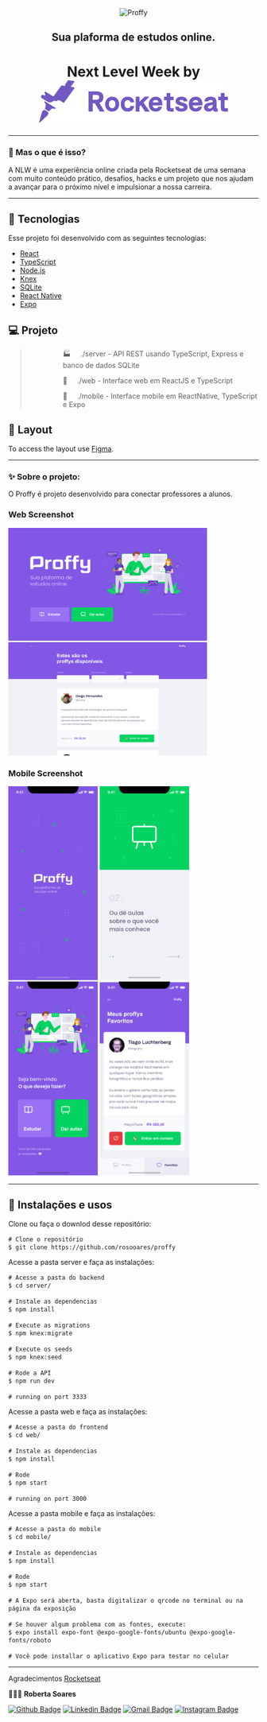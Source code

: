 <div align="center">
  <img src="https://user-images.githubusercontent.com/16246420/89484585-31827480-d775-11ea-9e48-c208a40a1f13.png" alt"Proffy" title="Proffy" />
  
  <h2>Sua plaforma de estudos online.</h2>

<h1 align="center">
    Next Level Week by <img src="assets/rocketseat.svg">
    </h1>

</div>

---

### 🤔 Mas o que é isso?

A NLW é uma experiência online criada pela Rocketseat de uma semana com muito conteúdo prático, desafios, hacks e um projeto que nos ajudam a avançar para o próximo nível e impulsionar a nossa carreira.

---

## 🚀 Tecnologias

Esse projeto foi desenvolvido com as seguintes tecnologias:

- [React](https://reactjs.org)
- [TypeScript](https://www.typescriptlang.org/)
- [Node.js](https://nodejs.org/en/)
- [Knex](http://knexjs.org/)
- [SQLite](https://www.sqlite.org/index.html)
- [React Native](https://facebook.github.io/react-native/)
- [Expo](https://expo.io/)

## 💻 Projeto

> <p style="margin-left:5em">🏭  &nbsp;&nbsp;&nbsp;&nbsp;./server - API REST usando TypeScript, Express e banco de dados SQLite </p>
> <p style="margin-left:5em">🔮  &nbsp;&nbsp;&nbsp;&nbsp;./web - Interface web em ReactJS e TypeScript </p>
> <p style="margin-left:5em">📱 &nbsp;&nbsp;&nbsp;&nbsp;./mobile - Interface mobile em ReactNative, TypeScript e Expo </p>

## 🔖 Layout

To access the layout use [Figma](https://www.figma.com/file/Snen317VmzHluRUHBRlzTE/Proffy-Web-Copy?node-id=0%3A1).

---

### ✨ Sobre o projeto:

O Proffy é projeto desenvolvido para conectar professores a alunos.

### Web Screenshot

<div>
   <img src="assets/web-landing.png" width="400px">
   <img src="assets/web-list.png" width="400px">
</div>

### Mobile Screenshot

<div>
   <img src="assets/mobile-splash.png" width="180">
   <img src="assets/mobile-onboarding.png" width="180">
   <img src="assets/mobile-home.png" width="180">
   <img src="assets/mobile-favoritos.png" width="180">
</div>

---

## 🙅 Instalações e usos

Clone ou faça o downlod desse repositório:

```
# Clone o repositório
$ git clone https://github.com/rosooares/proffy
```

Acesse a pasta server e faça as instalações:

```
# Acesse a pasta do backend
$ cd server/

# Instale as dependencias
$ npm install

# Execute as migrations
$ npm knex:migrate

# Execute os seeds
$ npm knex:seed

# Rode a API
$ npm run dev

# running on port 3333
```

Acesse a pasta web e faça as instalações:

```
# Acesse a pasta do frontend
$ cd web/

# Instale as dependencias
$ npm install

# Rode
$ npm start

# running on port 3000
```

Acesse a pasta mobile e faça as instalações:

```
# Acesse a pasta do mobile
$ cd mobile/

# Instale as dependencias
$ npm install

# Rode
$ npm start

# A Expo será aberta, basta digitalizar o qrcode no terminal ou na página da exposição

# Se houver algum problema com as fontes, execute:
$ expo install expo-font @expo-google-fonts/ubuntu @expo-google-fonts/roboto

# Você pode installar o aplicativo Expo para testar no celular
```

---

Agradecimentos [Rocketseat](https://rocketseat.com.br/)

👩🏻‍💻 **Roberta Soares**

[![Github Badge](https://img.shields.io/badge/-Github-242A2D?style=flat-square&logo=Github&logoColor=white&link=https://github.com/rosooares)](https://github.com/rosooares)
[![Linkedin Badge](https://img.shields.io/badge/-Linkedin-0077B5?style=flat-square&logo=Linkedin&logoColor=white&link=https://www.linkedin.com/in/robertassoares/)](https://www.linkedin.com/in/robertassoares/)
[![Gmail Badge](https://img.shields.io/badge/Gmail-c5392a?style=flat-square&logo=Gmail&logoColor=white&link=mailto:robertasoares1997@gmail.com)](mailto:robertasoares1997@gmail.com)
[![Instagram Badge](https://img.shields.io/badge/-Instagram-f797a5?style=flat-square&logo=Instagram&logoColor=white&link=https://www.instagram.com/rosooares)](https://www.instagram.com/rosooares)
